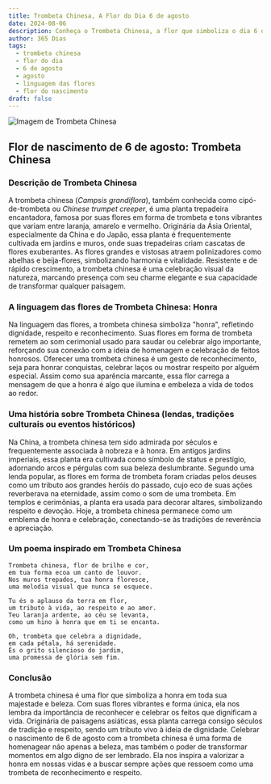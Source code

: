 ```yaml
---
title: Trombeta Chinesa, A Flor do Dia 6 de agosto
date: 2024-08-06
description: Conheça o Trombeta Chinesa, a flor que simboliza o dia 6 de agosto e seu significado 'Honra'. Explore a beleza e o simbolismo desta flor encantadora.
author: 365 Dias
tags:
  - trombeta chinesa
  - flor do dia
  - 6 de agosto
  - agosto
  - linguagem das flores
  - flor do nascimento
draft: false
---
```


![Imagem de Trombeta Chinesa](https://cdn.pixabay.com/photo/2020/06/14/14/59/flowers-5298209_640.jpg#center)


## Flor de nascimento de 6 de agosto: Trombeta Chinesa

### Descrição de Trombeta Chinesa

A trombeta chinesa (_Campsis grandiflora_), também conhecida como cipó-de-trombeta ou _Chinese trumpet creeper_, é uma planta trepadeira encantadora, famosa por suas flores em forma de trombeta e tons vibrantes que variam entre laranja, amarelo e vermelho. Originária da Ásia Oriental, especialmente da China e do Japão, essa planta é frequentemente cultivada em jardins e muros, onde suas trepadeiras criam cascatas de flores exuberantes. As flores grandes e vistosas atraem polinizadores como abelhas e beija-flores, simbolizando harmonia e vitalidade. Resistente e de rápido crescimento, a trombeta chinesa é uma celebração visual da natureza, marcando presença com seu charme elegante e sua capacidade de transformar qualquer paisagem.

### A linguagem das flores de Trombeta Chinesa: Honra

Na linguagem das flores, a trombeta chinesa simboliza "honra", refletindo dignidade, respeito e reconhecimento. Suas flores em forma de trombeta remetem ao som cerimonial usado para saudar ou celebrar algo importante, reforçando sua conexão com a ideia de homenagem e celebração de feitos honrosos. Oferecer uma trombeta chinesa é um gesto de reconhecimento, seja para honrar conquistas, celebrar laços ou mostrar respeito por alguém especial. Assim como sua aparência marcante, essa flor carrega a mensagem de que a honra é algo que ilumina e embeleza a vida de todos ao redor.

### Uma história sobre Trombeta Chinesa (lendas, tradições culturais ou eventos históricos)

Na China, a trombeta chinesa tem sido admirada por séculos e frequentemente associada à nobreza e à honra. Em antigos jardins imperiais, essa planta era cultivada como símbolo de status e prestígio, adornando arcos e pérgulas com sua beleza deslumbrante. Segundo uma lenda popular, as flores em forma de trombeta foram criadas pelos deuses como um tributo aos grandes heróis do passado, cujo eco de suas ações reverberava na eternidade, assim como o som de uma trombeta. Em templos e cerimônias, a planta era usada para decorar altares, simbolizando respeito e devoção. Hoje, a trombeta chinesa permanece como um emblema de honra e celebração, conectando-se às tradições de reverência e apreciação.

### Um poema inspirado em Trombeta Chinesa

```
Trombeta chinesa, flor de brilho e cor,  
em tua forma ecoa um canto de louvor.  
Nos muros trepados, tua honra floresce,  
uma melodia visual que nunca se esquece.  

Tu és o aplauso da terra em flor,  
um tributo à vida, ao respeito e ao amor.  
Teu laranja ardente, ao céu se levanta,  
como um hino à honra que em ti se encanta.  

Oh, trombeta que celebra a dignidade,  
em cada pétala, há serenidade.  
És o grito silencioso do jardim,  
uma promessa de glória sem fim.  
```

### Conclusão

A trombeta chinesa é uma flor que simboliza a honra em toda sua majestade e beleza. Com suas flores vibrantes e forma única, ela nos lembra da importância de reconhecer e celebrar os feitos que dignificam a vida. Originária de paisagens asiáticas, essa planta carrega consigo séculos de tradição e respeito, sendo um tributo vivo à ideia de dignidade. Celebrar o nascimento de 6 de agosto com a trombeta chinesa é uma forma de homenagear não apenas a beleza, mas também o poder de transformar momentos em algo digno de ser lembrado. Ela nos inspira a valorizar a honra em nossas vidas e a buscar sempre ações que ressoem como uma trombeta de reconhecimento e respeito.